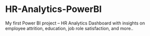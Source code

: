 # HR-Analytics-PowerBI
My first Power BI project – HR Analytics Dashboard with insights on employee attrition, education, job role satisfaction, and more..
